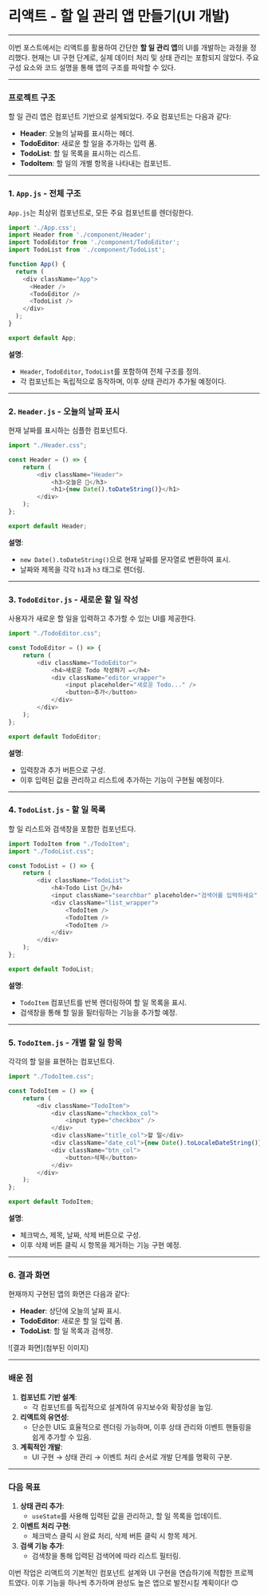# 리액트 - 할 일 관리 앱 만들기(UI 개발)

------

이번 포스트에서는 리액트를 활용하여 간단한 **할 일 관리 앱**의 UI를 개발하는 과정을 정리했다. 현재는 UI 구현 단계로, 실제 데이터 처리 및 상태 관리는 포함되지 않았다. 주요 구성 요소와 코드 설명을 통해 앱의 구조를 파악할 수 있다.

------

### 프로젝트 구조

할 일 관리 앱은 컴포넌트 기반으로 설계되었다. 주요 컴포넌트는 다음과 같다:

- **Header**: 오늘의 날짜를 표시하는 헤더.
- **TodoEditor**: 새로운 할 일을 추가하는 입력 폼.
- **TodoList**: 할 일 목록을 표시하는 리스트.
- **TodoItem**: 할 일의 개별 항목을 나타내는 컴포넌트.

------

### 1. `App.js` - 전체 구조

`App.js`는 최상위 컴포넌트로, 모든 주요 컴포넌트를 렌더링한다.

```javascript
import './App.css';
import Header from './component/Header';
import TodoEditor from './component/TodoEditor';
import TodoList from './component/TodoList';

function App() {
  return (
    <div className="App">
      <Header />
      <TodoEditor />
      <TodoList />
    </div>
  );
}

export default App;
```

**설명**:

- `Header`, `TodoEditor`, `TodoList`를 포함하여 전체 구조를 정의.
- 각 컴포넌트는 독립적으로 동작하며, 이후 상태 관리가 추가될 예정이다.

------

### 2. `Header.js` - 오늘의 날짜 표시

현재 날짜를 표시하는 심플한 컴포넌트다.

```javascript
import "./Header.css";

const Header = () => {
    return (
        <div className="Header">
            <h3>오늘은 📅</h3>
            <h1>{new Date().toDateString()}</h1>
        </div>
    );    
};

export default Header;
```

**설명**:

- `new Date().toDateString()`으로 현재 날짜를 문자열로 변환하여 표시.
- 날짜와 제목을 각각 `h1`과 `h3` 태그로 렌더링.

------

### 3. `TodoEditor.js` - 새로운 할 일 작성

사용자가 새로운 할 일을 입력하고 추가할 수 있는 UI를 제공한다.

```javascript
import "./TodoEditor.css";

const TodoEditor = () => {
    return (
        <div className="TodoEditor">
            <h4>새로운 Todo 작성하기 ✏️</h4>
            <div className="editor_wrapper">
                <input placeholder="새로운 Todo..." />
                <button>추가</button>
            </div>
        </div>
    );
};

export default TodoEditor;
```

**설명**:

- 입력창과 추가 버튼으로 구성.
- 이후 입력된 값을 관리하고 리스트에 추가하는 기능이 구현될 예정이다.

------

### 4. `TodoList.js` - 할 일 목록

할 일 리스트와 검색창을 포함한 컴포넌트다.

```javascript
import TodoItem from "./TodoItem";
import "./TodoList.css";

const TodoList = () => {
    return (
        <div className="TodoList">
            <h4>Todo List 🌱</h4>
            <input className="searchbar" placeholder="검색어를 입력하세요" />
            <div className="list_wrapper">
                <TodoItem />
                <TodoItem />
                <TodoItem />
            </div>
        </div>
    );
};

export default TodoList;
```

**설명**:

- `TodoItem` 컴포넌트를 반복 렌더링하여 할 일 목록을 표시.
- 검색창을 통해 할 일을 필터링하는 기능을 추가할 예정.

------

### 5. `TodoItem.js` - 개별 할 일 항목

각각의 할 일을 표현하는 컴포넌트다.

```javascript
import "./TodoItem.css";

const TodoItem = () => {
    return (
        <div className="TodoItem">
            <div className="checkbox_col">
                <input type="checkbox" />
            </div>
            <div className="title_col">할 일</div>
            <div className="date_col">{new Date().toLocaleDateString()}</div>
            <div className="btn_col">
                <button>삭제</button>
            </div>
        </div>
    );
};

export default TodoItem;
```

**설명**:

- 체크박스, 제목, 날짜, 삭제 버튼으로 구성.
- 이후 삭제 버튼 클릭 시 항목을 제거하는 기능 구현 예정.

------

### 6. 결과 화면

현재까지 구현된 앱의 화면은 다음과 같다:

- **Header**: 상단에 오늘의 날짜 표시.
- **TodoEditor**: 새로운 할 일 입력 폼.
- **TodoList**: 할 일 목록과 검색창.

![결과 화면](첨부된 이미지)

------

### 배운 점

1. **컴포넌트 기반 설계**:
   - 각 컴포넌트를 독립적으로 설계하여 유지보수와 확장성을 높임.
2. **리액트의 유연성**:
   - 단순한 UI도 효율적으로 렌더링 가능하며, 이후 상태 관리와 이벤트 핸들링을 쉽게 추가할 수 있음.
3. **계획적인 개발**:
   - UI 구현 → 상태 관리 → 이벤트 처리 순서로 개발 단계를 명확히 구분.

------

### 다음 목표

1. **상태 관리 추가**:
   - `useState`를 사용해 입력된 값을 관리하고, 할 일 목록을 업데이트.
2. **이벤트 처리 구현**:
   - 체크박스 클릭 시 완료 처리, 삭제 버튼 클릭 시 항목 제거.
3. **검색 기능 추가**:
   - 검색창을 통해 입력된 검색어에 따라 리스트 필터링.

이번 작업은 리액트의 기본적인 컴포넌트 설계와 UI 구현을 연습하기에 적합한 프로젝트였다. 이후 기능을 하나씩 추가하며 완성도 높은 앱으로 발전시킬 계획이다! 😊